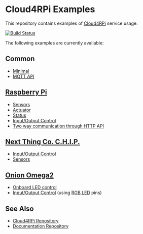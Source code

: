 Cloud4RPi Examples
=======

This repository contains examples of [Cloud4RPi](https://cloud4rpi.io/) service usage.

[![Build Status](https://travis-ci.org/cloud4rpi/cloud4rpi-examples.svg?branch=master)](https://travis-ci.org/cloud4rpi/cloud4rpi-examples)

The following examples are currently available:

## Common

* [Minimal](common/minimal.py)
* [MQTT API](common/mqtt_api.py)

## [Raspberry Pi](https://www.raspberrypi.org/products/)

* [Sensors](raspberrypi/sensors.py)
* [Actuator](raspberrypi/actuator.py)
* [Status](raspberrypi/status.py)
* [Input/Output Control](raspberrypi/control.py)
* [Two way communication through HTTP API](raspberrypi/http_exchange.py)

## [Next Thing Co. C.H.I.P.](https://getchip.com/pages/chip)

* [Input/Output Control](chip/gpio.py)
* [Sensors](chip/sensors.py)

## [Onion Omega2](https://onion.io/omega2/)

* [Onboard LED control](omega2/led.py)
* [Input/Output Control](omega2/rgb_led.py) (using [RGB LED](https://docs.onion.io/omega2-docs/expansion-dock.html#rgb-led) pins)

## See Also

* [Cloud4RPi Repository](https://github.com/cloud4rpi/cloud4rpi)
* [Documentation Repository](https://github.com/cloud4rpi/docs)